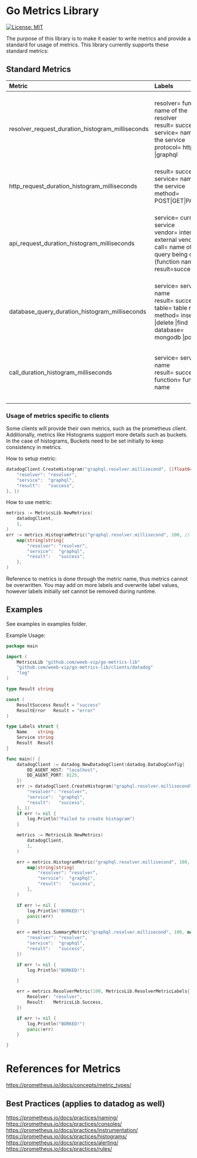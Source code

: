 # Go Metrics Library

[![License: MIT](https://img.shields.io/badge/License-MIT-yellow.svg)](https://opensource.org/licenses/MIT)

The purpose of this library is to make it easier to write metrics and provide a standard for usage of metrics. This
library currently supports these standard metrics:

## Standard Metrics

| Metric                                           | Labels                                                                                                                                               | Description                                                                                                                                 | |
|:-------------------------------------------------|:-----------------------------------------------------------------------------------------------------------------------------------------------------|:--------------------------------------------------------------------------------------------------------------------------------------------|:-|
| resolver_request_duration_histogram_milliseconds | resolver= function name of the resolver<br/>result= success \|fail<br/>service= name of the service<br/>protocol= http \|grpc \|graphql              | This metric gives an overview of success/failures of resolvers, the duration of resolvers, and the distribution of the duration of requests | |
| http_request_duration_histogram_milliseconds     | result= success \|fail<br/>service= name of the service<br/>method= POST\|GET\|PATCH…                                                                | all http requests to our service (datadog gives to us for free).                                                                            | |
| api_request_duration_histogram_milliseconds      | service= current service<br/>vendor= internal or external vendor<br/>call= name of the query being called (function name)<br/>result=success \| fail | Calculating communication between services or vendors, where they came from, where they are meant to go, duration of request.               | |
| database_query_duration_histogram_milliseconds   | service= service name<br/>result= success \|fail<br/>table= table name<br/>method= insert \|delete \|find<br/>database= mongodb \|postgres           | Getting duration of queries in respect to the service they are in.                                                                          | |
| call_duration_histogram_milliseconds             | service= service name<br/>result= success \|fail<br/>function= function name                                                                         | Looking at the duration of a call for a function (not for every function, used for things we want to watch)                                 | |


### Usage of metrics specific to clients

Some clients will provide their own metrics, such as the prometheus client. Additionally, metrics like Histograms
support more details such as buckets. In the case of histograms, Buckets need to be set initially to keep consistency in
metrics.

How to setup metric:
```go
datadogClient.CreateHistogram("graphql.resolver.millisecond", []float64{10, 20, 30, 40, 50, 60, 70, 80, 90, 100}, map[string]string{
    "resolver": "resolver",
    "service":  "graphql",
    "result":   "success",
}, 1)
```

How to use metric:
```go
metrics := MetricsLib.NewMetrics(
    datadogClient,
    1,
)
err := metrics.HistogramMetric("graphql.resolver.millisecond", 100, // if metric not created, will have empty buckets (le:+Inf)
    map[string]string{
        "resolver": "resolver",
        "service":  "graphql",
        "result":   "success",
    },
)
```

Reference to metrics is done through the metric name, thus metrics cannot be overwritten. You may add on more labels
and overwrite label values, however labels initially set cannot be removed during runtime.

## Examples

See examples in examples folder.

Example Usage:

```go
package main

import (
	MetricsLib "github.com/weeb-vip/go-metrics-lib"
	"github.com/weeb-vip/go-metrics-lib/clients/datadog"
	"log"
)

type Result string

const (
	ResultSuccess Result = "success"
	ResultError   Result = "error"
)

type Labels struct {
	Name    string
	Service string
	Result  Result
}

func main() {
	datadogClient := datadog.NewDatadogClient(datadog.DataDogConfig{
		DD_AGENT_HOST: "localhost",
		DD_AGENT_PORT: 8125,
	})
	err := datadogClient.CreateHistogram("graphql.resolver.millisecond", []float64{10, 20, 30, 40, 50, 60, 70, 80, 90, 100}, map[string]string{
		"resolver": "resolver",
		"service":  "graphql",
		"result":   "success",
	}, 1)
	if err != nil {
		log.Println("Failed to create histogram")
	}

	metrics := MetricsLib.NewMetrics(
		datadogClient,
		1,
	)

	err = metrics.HistogramMetric("graphql.resolver.millisecond", 100,
		map[string]string{
			"resolver": "resolver",
			"service":  "graphql",
			"result":   "success",
		},
	)

	if err != nil {
		log.Println("BORKED!")
		panic(err)
	}

	err = metrics.SummaryMetric("graphql.resolver.millisecond", 100, map[string]string{
		"resolver": "resolver",
		"service":  "graphql",
		"result":   "success",
	})

	if err != nil {
		log.Println("BORKED!")

	}

	err = metrics.ResolverMetric(100, MetricsLib.ResolverMetricLabels{
		Resolver: "resolver",
		Result:   MetricsLib.Success,
	})

	if err != nil {
		log.Println("BORKED!")
		panic(err)
	}

}


```

# References for Metrics
https://prometheus.io/docs/concepts/metric_types/

## Best Practices (applies to datadog as well)

https://prometheus.io/docs/practices/naming/
https://prometheus.io/docs/practices/consoles/
https://prometheus.io/docs/practices/instrumentation/
https://prometheus.io/docs/practices/histograms/
https://prometheus.io/docs/practices/alerting/
https://prometheus.io/docs/practices/rules/
